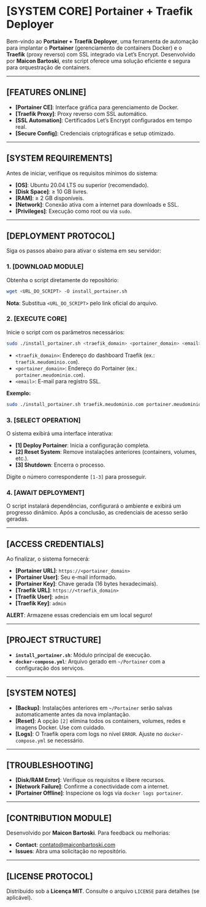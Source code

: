 # [SYSTEM CORE] Portainer + Traefik Deployer

Bem-vindo ao **Portainer + Traefik Deployer**, uma ferramenta de automação para implantar o **Portainer** (gerenciamento de containers Docker) e o **Traefik** (proxy reverso) com SSL integrado via Let’s Encrypt. Desenvolvido por **Maicon Bartoski**, este script oferece uma solução eficiente e segura para orquestração de containers.

---

## [FEATURES ONLINE]

- **[Portainer CE]**: Interface gráfica para gerenciamento de Docker.
- **[Traefik Proxy]**: Proxy reverso com SSL automático.
- **[SSL Automation]**: Certificados Let’s Encrypt configurados em tempo real.
- **[Secure Config]**: Credenciais criptográficas e setup otimizado.

---

## [SYSTEM REQUIREMENTS]

Antes de iniciar, verifique os requisitos mínimos do sistema:

- **[OS]**: Ubuntu 20.04 LTS ou superior (recomendado).
- **[Disk Space]**: ≥ 10 GB livres.
- **[RAM]**: ≥ 2 GB disponíveis.
- **[Network]**: Conexão ativa com a internet para downloads e SSL.
- **[Privileges]**: Execução como root ou via `sudo`.

---

## [DEPLOYMENT PROTOCOL]

Siga os passos abaixo para ativar o sistema em seu servidor:

### 1. [DOWNLOAD MODULE]
Obtenha o script diretamente do repositório:

```bash
wget <URL_DO_SCRIPT> -O install_portainer.sh
```

**Nota**: Substitua `<URL_DO_SCRIPT>` pelo link oficial do arquivo.

### 2. [EXECUTE CORE]
Inicie o script com os parâmetros necessários:

```bash
sudo ./install_portainer.sh <traefik_domain> <portainer_domain> <email>
```

- `<traefik_domain>`: Endereço do dashboard Traefik (ex.: `traefik.meudominio.com`).
- `<portainer_domain>`: Endereço do Portainer (ex.: `portainer.meudominio.com`).
- `<email>`: E-mail para registro SSL.

**Exemplo:**
```bash
sudo ./install_portainer.sh traefik.meudominio.com portainer.meudominio.com meuemail@exemplo.com
```

### 3. [SELECT OPERATION]
O sistema exibirá uma interface interativa:

- **[1] Deploy Portainer**: Inicia a configuração completa.
- **[2] Reset System**: Remove instalações anteriores (containers, volumes, etc.).
- **[3] Shutdown**: Encerra o processo.

Digite o número correspondente `[1-3]` para prosseguir.

### 4. [AWAIT DEPLOYMENT]
O script instalará dependências, configurará o ambiente e exibirá um progresso dinâmico. Após a conclusão, as credenciais de acesso serão geradas.

---

## [ACCESS CREDENTIALS]

Ao finalizar, o sistema fornecerá:

- **[Portainer URL]**: `https://<portainer_domain>`
- **[Portainer User]**: Seu e-mail informado.
- **[Portainer Key]**: Chave gerada (16 bytes hexadecimais).
- **[Traefik URL]**: `https://<traefik_domain>`
- **[Traefik User]**: `admin`
- **[Traefik Key]**: `admin`

**ALERT**: Armazene essas credenciais em um local seguro!

---

## [PROJECT STRUCTURE]

- **`install_portainer.sh`**: Módulo principal de execução.
- **`docker-compose.yml`**: Arquivo gerado em `~/Portainer` com a configuração dos serviços.

---

## [SYSTEM NOTES]

- **[Backup]**: Instalações anteriores em `~/Portainer` serão salvas automaticamente antes da nova implantação.
- **[Reset]**: A opção `[2]` elimina todos os containers, volumes, redes e imagens Docker. Use com cuidado.
- **[Logs]**: O Traefik opera com logs no nível `ERROR`. Ajuste no `docker-compose.yml` se necessário.

---

## [TROUBLESHOOTING]

- **[Disk/RAM Error]**: Verifique os requisitos e libere recursos.
- **[Network Failure]**: Confirme a conectividade com a internet.
- **[Portainer Offline]**: Inspecione os logs via `docker logs portainer`.

---

## [CONTRIBUTION MODULE]

Desenvolvido por **Maicon Bartoski**. Para feedback ou melhorias:

- **Contact**: contato@maiconbartoski.com
- **Issues**: Abra uma solicitação no repositório.

---

## [LICENSE PROTOCOL]

Distribuído sob a **Licença MIT**. Consulte o arquivo `LICENSE` para detalhes (se aplicável).
